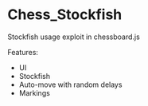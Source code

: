 # Chess_Stockfish
Stockfish usage exploit in chessboard.js

Features:
- UI
- Stockfish
- Auto-move with random delays
- Markings
